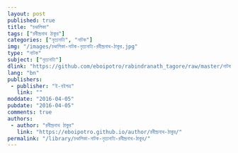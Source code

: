 ```yaml
---
layout: post
published: true
title: "চণ্ডালিকা"
tags: ["রবীন্দ্রনাথ ঠাকুর"]
categories: ["নৃত্যনাট্য", "নাটক"]
img: "/images/চণ্ডালিকা-নাটক-নৃত্যনাট্য-রবীন্দ্রনাথ-ঠাকুর.jpg"
type: "নাটক"
subject: ["নৃত্যনাট্য"]
dlink: "https://github.com/eboipotro/rabindranath_tagore/raw/master/নাটক/চণ্ডালিকা_নৃত্যনাট্য.epub"
lang: "bn"
publishers: 
 - publisher: "ই-বইপত্র"
   link: ""
moddate: "2016-04-05"
pubdate: "2016-04-05"
comments: true
authors: 
 - author: "রবীন্দ্রনাথ ঠাকুর"
   link: "https://eboipotro.github.io/author/রবীন্দ্রনাথ-ঠাকুর/"
permalink: "/library/চণ্ডালিকা-নাটক-নৃত্যনাট্য-রবীন্দ্রনাথ-ঠাকুর/"
---
```

